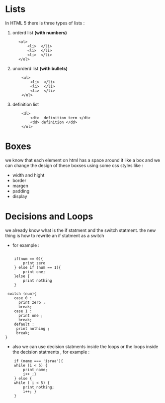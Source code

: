 # Lists 
In HTML 5 there is three types of lists :
1. orderd list **(with numbers)**

  ```
        <ol> 
            <li>  </li>
            <li>  </li>
            <li>  </li>
        </ol>

  ```
2. unorderd list **(with bullets)**

    ```
        <ul> 
            <li>  </li>
            <li>  </li>
            <li>  </li>
        </ul>

    ```
3. definition list 

    ```
        <dl> 
            <dt>  definition term </dt>
            <dd> definition </dd>
        </ol>

    ```

# Boxes 
we know that each element on html has a space around it like a box
and we can change the design of these boxses using some css styles like :
- width and hight
- border 
- margen 
- padding 
- display 


# Decisions and Loops
we already know what is the if statment and the switch statment. 
the new thing is how to rewrite an if statment as a switch    
+ for example :

```

    if(num == 0){
        print zero 
    } else if (num == 1){
        print one;
    }else {
        print nothing 
    }

```

```
 switch (num){
    case 0 :
      print zero ;
      break;
    case 1 :
      print one ;
      break; 
    default :
     print nothing ;
     break;
}

```

+ also we can use decision statments inside the loops or the loops inside the decision statments , for example :

```
    if (name === 'israa'){
    while (i < 5) { 
        print name;
        i++ ;}
    } else { 
    while ( i < 5) { 
        print nothing;
        i++; }
    }
    
```
  
 
